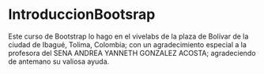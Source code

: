 # IntroduccionBootsrap
Este curso de Bootstrap lo hago en el vivelabs de la plaza de Bolívar de la ciudad de Ibagué, Tolima, Colombia; con un agradecimiento especial a la profesora del SENA ANDREA YANNETH GONZALEZ ACOSTA; agradeciendo de antemano su valiosa ayuda. 
